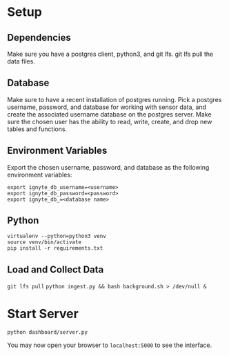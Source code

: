 # Setup

## Dependencies
Make sure you have a postgres client, python3, and git lfs. git lfs pull the data files.

## Database
Make sure to have a recent installation of postgres running. Pick a postgres username, password, and database for working with sensor data, and create the associated username database on the postgres server. Make sure the chosen user has the ability to read, write, create, and drop new tables and functions.

## Environment Variables
Export the chosen username, password, and database as the following environment variables:
```
export ignyte_db_username=<username>
export ignyte_db_password=<password>
export ignyte_db_=<database name>
```

## Python

```
virtualenv --python=python3 venv
source venv/bin/activate
pip install -r requirements.txt
```

## Load and Collect Data
`git lfs pull`
`python ingest.py && bash background.sh > /dev/null &`

# Start Server
`python dashboard/server.py`

You may now open your browser to `localhost:5000` to see the interface.
